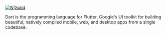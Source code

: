 [![N|Solid](https://miro.medium.com/max/2363/1*1PWxUhVJMuBIB0DLY4Seqg.png)](https://nodesource.com/products/nsolid)

Dart is the programming language for Flutter, Google's UI toolkit for building beautiful, natively compiled mobile, web, and desktop apps from a single codebase.